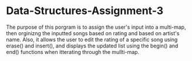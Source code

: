 # Data-Structures-Assignment-3
The purpose of this porgram is to assign the user's input into a multi-map, then orginizng the inputted songs based on rating and based on artist's name. Also, it allows the user to edit the rating of a specific song using erase() and insert(), and displays the updated list using the begin() and end() functions when itterating through the mullti-map.
